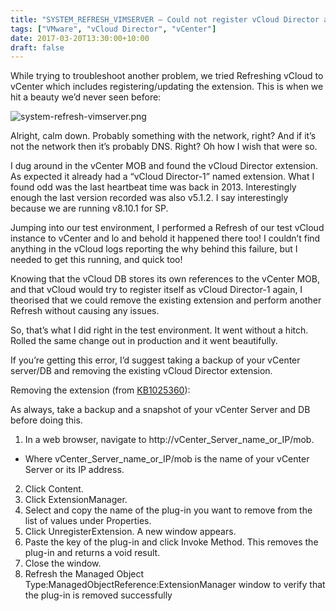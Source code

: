 ```yaml
---
title: "SYSTEM_REFRESH_VIMSERVER – Could not register vCloud Director as an extension to vCenter Server"
tags: ["VMware", "vCloud Director", "vCenter"]
date: 2017-03-20T13:30:00+10:00
draft: false
---
```


While trying to troubleshoot another problem, we tried Refreshing vCloud to vCenter which includes registering/updating the extension. This is when we hit a beauty we’d never seen before:

![system-refresh-vimserver.png](/images/system-refresh-vimserver.png)

Alright, calm down. Probably something with the network, right? And  if it’s not the network then it’s probably DNS. Right? Oh how I wish that were so.

I dug around in the vCenter MOB and found the vCloud Director extension. As expected it already had a “vCloud Director-1” named extension. What I found odd was the last heartbeat time was back in 2013. Interestingly enough the last version recorded was also v5.1.2. I say interestingly because we are running v8.10.1 for SP.

Jumping into our test environment, I performed a Refresh of our test vCloud instance to vCenter and lo and behold it happened there too! I couldn’t find anything in the vCloud logs reporting the why behind this failure, but I needed to get this running, and quick too!

Knowing that the vCloud DB stores its own references to the vCenter MOB, and that vCloud would try to register itself as vCloud Director-1 again, I theorised that we could remove the existing extension and perform another Refresh without causing any issues.

So, that’s what I did right in the test environment. It went without a hitch. Rolled the same change out in production and it went beautifully.

If you’re getting this error, I’d suggest taking a backup of your vCenter server/DB and removing the existing vCloud Director extension.

Removing the extension (from [KB1025360](https://kb.vmware.com/selfservice/microsites/search.do?language=en_US&cmd=displayKC&externalId=1025360)):

As always, take a backup and a snapshot of your vCenter Server and DB before doing this.

1. In a web browser, navigate to http://vCenter_Server_name_or_IP/mob.
  * Where vCenter_Server_name_or_IP/mob is the name of your vCenter Server or its IP address.
2. Click Content.
3. Click ExtensionManager.
4. Select and copy the name of the plug-in you want to remove from the list of values under Properties.
5. Click UnregisterExtension. A new window appears.
6. Paste the key of the plug-in and click Invoke Method. This removes the plug-in and returns a void result.
7. Close the window.
8. Refresh the Managed Object Type:ManagedObjectReference:ExtensionManager window to verify that the plug-in is removed successfully